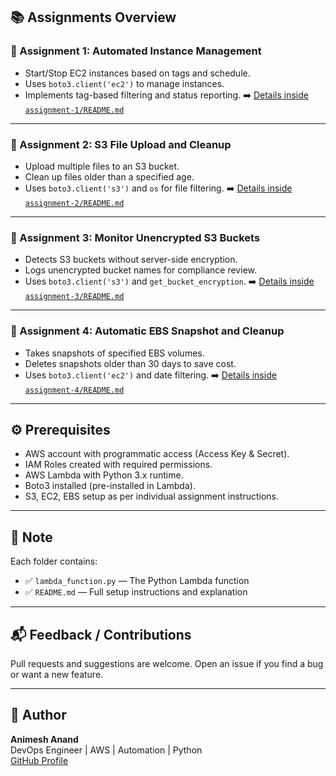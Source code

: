 
## 📚 Assignments Overview

### 🔹 Assignment 1: **Automated Instance Management**
- Start/Stop EC2 instances based on tags and schedule.
- Uses `boto3.client('ec2')` to manage instances.
- Implements tag-based filtering and status reporting.
➡️ [Details inside `assignment-1/README.md`](./assignment-1/README.md)

---

### 🔹 Assignment 2: **S3 File Upload and Cleanup**
- Upload multiple files to an S3 bucket.
- Clean up files older than a specified age.
- Uses `boto3.client('s3')` and `os` for file filtering.
➡️ [Details inside `assignment-2/README.md`](./assignment-2/README.md)

---

### 🔹 Assignment 3: **Monitor Unencrypted S3 Buckets**
- Detects S3 buckets without server-side encryption.
- Logs unencrypted bucket names for compliance review.
- Uses `boto3.client('s3')` and `get_bucket_encryption`.
➡️ [Details inside `assignment-3/README.md`](./assignment-3/README.md)

---

### 🔹 Assignment 4: **Automatic EBS Snapshot and Cleanup**
- Takes snapshots of specified EBS volumes.
- Deletes snapshots older than 30 days to save cost.
- Uses `boto3.client('ec2')` and date filtering.
➡️ [Details inside `assignment-4/README.md`](./assignment-4/README.md)

---

## ⚙️ Prerequisites

- AWS account with programmatic access (Access Key & Secret).
- IAM Roles created with required permissions.
- AWS Lambda with Python 3.x runtime.
- Boto3 installed (pre-installed in Lambda).
- S3, EC2, EBS setup as per individual assignment instructions.

---

## 📌 Note

Each folder contains:
- ✅ `lambda_function.py` — The Python Lambda function
- ✅ `README.md` — Full setup instructions and explanation

---

## 📬 Feedback / Contributions

Pull requests and suggestions are welcome. Open an issue if you find a bug or want a new feature.

---

## 🔗 Author

**Animesh Anand**  
DevOps Engineer | AWS | Automation | Python  
[GitHub Profile](https://github.com/animesh-anan-d)

